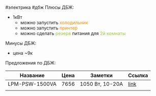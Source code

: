 #электрика #дбж
Плюсы ДБЖ:
- 1кВт
	- можно запустить <span style="color:rgb(255, 140, 0)">холодильник</span>
	- можно запустить <span style="color:rgb(255, 140, 0)">принтер</span>
	- можно сделать <span style="color:rgb(154, 205, 50)">резерв</span> питания для <span style="color:rgb(154, 205, 50)">2й комнаты</span>

Минусы ДБЖ:
- цена ~9к

Предложения по ДБЖ:

| Название       | Цена | Заметки         | Ссылка                                                                                                                                                                                                         |
| -------------- | ---- | --------------- | -------------------------------------------------------------------------------------------------------------------------------------------------------------------------------------------------------------- |
| LPM-PSW-1500VA | 7656 | 1050 Вт, 10-20А | [link](https://otoplenieplus.com.ua/p2093717535-ibp-logicpower-lpm.html?source=merchant_center&gad_source=1&gclid=CjwKCAjw6JS3BhBAEiwAO9waF3uUUNIo6AahyHHTiF7v5fBT6_8IdhjdfaAqsx4xk4MnZDMi5o8HrBoCRZoQAvD_BwE) |
|                |      |                 |                                                                                                                                                                                                                |
